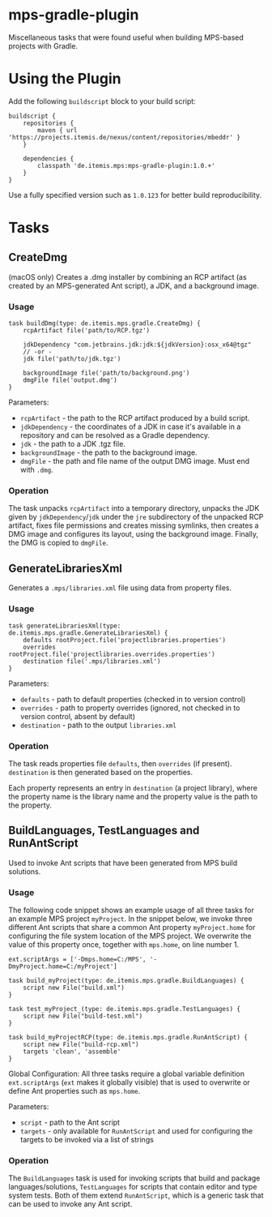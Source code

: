 # mps-gradle-plugin

Miscellaneous tasks that were found useful when building MPS-based
projects with Gradle.

# Using the Plugin

Add the following `buildscript` block to your build script:

```
buildscript {
    repositories {
        maven { url 'https://projects.itemis.de/nexus/content/repositories/mbeddr' }
    }

    dependencies {
        classpath 'de.itemis.mps:mps-gradle-plugin:1.0.+'
    }
}
```

Use a fully specified version such as `1.0.123` for better build reproducibility.

# Tasks

## CreateDmg

(macOS only) Creates a .dmg installer by combining an RCP artifact (as
created by an MPS-generated Ant script), a JDK, and a background image.

### Usage

```
task buildDmg(type: de.itemis.mps.gradle.CreateDmg) {
    rcpArtifact file('path/to/RCP.tgz')

    jdkDependency "com.jetbrains.jdk:jdk:${jdkVersion}:osx_x64@tgz"
    // -or -
    jdk file('path/to/jdk.tgz')

    backgroundImage file('path/to/background.png')
    dmgFile file('output.dmg')
}
```

Parameters:
* `rcpArtifact` - the path to the RCP artifact produced by a build script.
* `jdkDependency` - the coordinates of a JDK in case it's available in
  a repository and can be resolved as a Gradle dependency.
* `jdk` - the path to a JDK .tgz file.
* `backgroundImage` - the path to the background image.
* `dmgFile` - the path and file name of the output DMG image. Must end
  with `.dmg`.

### Operation

The task unpacks `rcpArtifact` into a temporary directory, unpacks
the JDK given by `jdkDependency`/`jdk` under the `jre` subdirectory of
the unpacked RCP artifact, fixes file permissions and creates missing
symlinks, then creates a DMG image and configures its layout, using the
background image. Finally, the DMG is copied to `dmgFile`.

## GenerateLibrariesXml

Generates a `.mps/libraries.xml` file using data from property files.

### Usage

```
task generateLibrariesXml(type: de.itemis.mps.gradle.GenerateLibrariesXml) {
    defaults rootProject.file('projectlibraries.properties')
    overrides rootProject.file('projectlibraries.overrides.properties')
    destination file('.mps/libraries.xml')
}
```

Parameters:
* `defaults` - path to default properties (checked in to version control)
* `overrides` - path to property overrides (ignored, not checked in to
  version control, absent by default)
* `destination` - path to the output `libraries.xml`

### Operation

The task reads properties file `defaults`, then `overrides` (if
present). `destination` is then generated based on the properties.

Each property represents an entry in `destination` (a project library),
where the property name is the library name and the property value is
the path to the property.

## BuildLanguages, TestLanguages and RunAntScript

Used to invoke Ant scripts that have been generated from MPS build solutions. 

### Usage

The following code snippet shows an example usage of all three tasks for an example 
MPS project `myProject`. In the snippet below, we invoke three different Ant scripts 
that share a common Ant property `myProject.home` for configuring the file system 
location of the MPS project. We overwrite the value of this property once, together 
with `mps.home`, on line number 1.

```
ext.scriptArgs = ['-Dmps.home=C:/MPS', '-DmyProject.home=C:/myProject']

task build_myProject(type: de.itemis.mps.gradle.BuildLanguages) {
    script new File("build.xml")
}

task test_myProject_(type: de.itemis.mps.gradle.TestLanguages) {
    script new File("build-test.xml")
}

task build_myProjectRCP(type: de.itemis.mps.gradle.RunAntScript) {
    script new File("build-rcp.xml")
    targets 'clean', 'assemble'	
}
```

Global Configuration:
All three tasks require a global variable definition `ext.scriptArgs` (`ext` makes it globally visible) 
that is used to overwrite or define Ant properties such as `mps.home`.

Parameters:
* `script` - path to the Ant script
* `targets` - only available for `RunAntScript` and used for configuring the targets to be invoked
via a list of strings

### Operation

The `BuildLanguages` task is used for invoking scripts that build and package languages/solutions, `TestLanguages` 
for scripts that contain editor and type system tests. Both of them extend `RunAntScript`, which is a generic task 
that can be used to invoke any Ant script.


